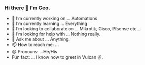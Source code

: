 ### Hi there 👋 I'm Geo.

- 🔭 I’m currently working on ... Automations
- 🌱 I’m currently learning ... Everything
- 👯 I’m looking to collaborate on ... Mikrotik, Cisco, Pfsense etc... 
- 🤔 I’m looking for help with ... Nothing really.
- 💬 Ask me about ... Anything.
- 📫 How to reach me: ... 
- 😄 Pronouns: ...He/His
- Fun fact: ... I know how to greet in Vulcan :v: .
